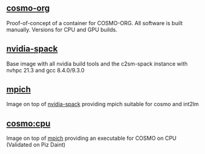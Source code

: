 ## [cosmo-org](cosmo-org)
Proof-of-concept of a container for COSMO-ORG. All software is built manually.
Versions for CPU and GPU builds.

## [nvidia-spack](nvidia-spack)
Base image with all nvidia build tools and the c2sm-spack instance with nvhpc 21.3 and gcc 8.4.0/9.3.0

## [mpich](mpich)
Image on top of [nvidia-spack](nvidia-spack) providing mpich suitable for cosmo and int2lm

## [cosmo:cpu](cosmo:cpu)
Image on top of [mpich](mpich) providing an executable for COSMO on CPU (Validated on Piz Daint)
